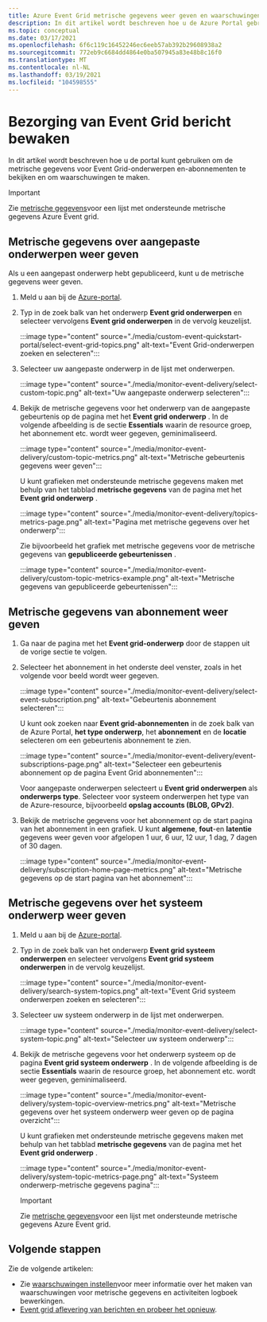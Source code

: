 ```yaml
---
title: Azure Event Grid metrische gegevens weer geven en waarschuwingen instellen
description: In dit artikel wordt beschreven hoe u de Azure Portal gebruikt om metrische gegevens weer te geven voor Azure Event Grid onderwerpen en abonnementen, en hierop waarschuwingen te maken.
ms.topic: conceptual
ms.date: 03/17/2021
ms.openlocfilehash: 6f6c119c16452246ec6eeb57ab392b29608938a2
ms.sourcegitcommit: 772eb9c6684dd4864e0ba507945a83e48b8c16f0
ms.translationtype: MT
ms.contentlocale: nl-NL
ms.lasthandoff: 03/19/2021
ms.locfileid: "104598555"
---
```

# <a name="monitor-event-grid-message-delivery"></a>Bezorging van Event Grid bericht bewaken 
In dit artikel wordt beschreven hoe u de portal kunt gebruiken om de metrische gegevens voor Event Grid-onderwerpen en-abonnementen te bekijken en om waarschuwingen te maken. 

> [!IMPORTANT]
> Zie [metrische gegevens](metrics.md)voor een lijst met ondersteunde metrische gegevens Azure Event grid.

## <a name="view-custom-topic-metrics"></a>Metrische gegevens over aangepaste onderwerpen weer geven

Als u een aangepast onderwerp hebt gepubliceerd, kunt u de metrische gegevens weer geven. 

1. Meld u aan bij de [Azure-portal](https://portal.azure.com/).
2. Typ in de zoek balk van het onderwerp **Event grid onderwerpen** en selecteer vervolgens **Event grid onderwerpen** in de vervolg keuzelijst. 

    :::image type="content" source="./media/custom-event-quickstart-portal/select-event-grid-topics.png" alt-text="Event Grid-onderwerpen zoeken en selecteren":::
3. Selecteer uw aangepaste onderwerp in de lijst met onderwerpen. 

    :::image type="content" source="./media/monitor-event-delivery/select-custom-topic.png" alt-text="Uw aangepaste onderwerp selecteren":::
4. Bekijk de metrische gegevens voor het onderwerp van de aangepaste gebeurtenis op de pagina met het **Event grid onderwerp** . In de volgende afbeelding is de sectie **Essentials** waarin de resource groep, het abonnement etc. wordt weer gegeven, geminimaliseerd. 

    :::image type="content" source="./media/monitor-event-delivery/custom-topic-metrics.png" alt-text="Metrische gebeurtenis gegevens weer geven":::

    U kunt grafieken met ondersteunde metrische gegevens maken met behulp van het tabblad **metrische gegevens** van de pagina met het **Event grid onderwerp** .

    :::image type="content" source="./media/monitor-event-delivery/topics-metrics-page.png" alt-text="Pagina met metrische gegevens over het onderwerp":::

    Zie bijvoorbeeld het grafiek met metrische gegevens voor de metrische gegevens van **gepubliceerde gebeurtenissen** .

    :::image type="content" source="./media/monitor-event-delivery/custom-topic-metrics-example.png" alt-text="Metrische gegevens van gepubliceerde gebeurtenissen":::


## <a name="view-subscription-metrics"></a>Metrische gegevens van abonnement weer geven
1. Ga naar de pagina met het **Event grid-onderwerp** door de stappen uit de vorige sectie te volgen. 
2. Selecteer het abonnement in het onderste deel venster, zoals in het volgende voor beeld wordt weer gegeven. 

    :::image type="content" source="./media/monitor-event-delivery/select-event-subscription.png" alt-text="Gebeurtenis abonnement selecteren":::    

    U kunt ook zoeken naar **Event grid-abonnementen** in de zoek balk van de Azure Portal, **het type onderwerp**, het **abonnement** en de **locatie** selecteren om een gebeurtenis abonnement te zien. 

    :::image type="content" source="./media/monitor-event-delivery/event-subscriptions-page.png" alt-text="Selecteer een gebeurtenis abonnement op de pagina Event Grid abonnementen":::        

    Voor aangepaste onderwerpen selecteert u **Event grid onderwerpen** als **onderwerps type**. Selecteer voor systeem onderwerpen het type van de Azure-resource, bijvoorbeeld **opslag accounts (BLOB, GPv2)**. 
3. Bekijk de metrische gegevens voor het abonnement op de start pagina van het abonnement in een grafiek. U kunt **algemene**, **fout**-en **latentie** gegevens weer geven voor afgelopen 1 uur, 6 uur, 12 uur, 1 dag, 7 dagen of 30 dagen. 

    :::image type="content" source="./media/monitor-event-delivery/subscription-home-page-metrics.png" alt-text="Metrische gegevens op de start pagina van het abonnement":::    

## <a name="view-system-topic-metrics"></a>Metrische gegevens over het systeem onderwerp weer geven

1. Meld u aan bij de [Azure-portal](https://portal.azure.com/).
2. Typ in de zoek balk van het onderwerp **Event grid systeem onderwerpen** en selecteer vervolgens **Event grid systeem onderwerpen** in de vervolg keuzelijst. 

    :::image type="content" source="./media/monitor-event-delivery/search-system-topics.png" alt-text="Event Grid systeem onderwerpen zoeken en selecteren":::
3. Selecteer uw systeem onderwerp in de lijst met onderwerpen. 

    :::image type="content" source="./media/monitor-event-delivery/select-system-topic.png" alt-text="Selecteer uw systeem onderwerp":::
4. Bekijk de metrische gegevens voor het onderwerp systeem op de pagina **Event grid systeem onderwerp** . In de volgende afbeelding is de sectie **Essentials** waarin de resource groep, het abonnement etc. wordt weer gegeven, geminimaliseerd. 

    :::image type="content" source="./media/monitor-event-delivery/system-topic-overview-metrics.png" alt-text="Metrische gegevens over het systeem onderwerp weer geven op de pagina overzicht":::

    U kunt grafieken met ondersteunde metrische gegevens maken met behulp van het tabblad **metrische gegevens** van de pagina met het **Event grid onderwerp** .

    :::image type="content" source="./media/monitor-event-delivery/system-topic-metrics-page.png" alt-text="Systeem onderwerp-metrische gegevens pagina":::

    > [!IMPORTANT]
    > Zie [metrische gegevens](metrics.md)voor een lijst met ondersteunde metrische gegevens Azure Event grid.

## <a name="next-steps"></a>Volgende stappen
Zie de volgende artikelen:

- Zie [waarschuwingen instellen](set-alerts.md)voor meer informatie over het maken van waarschuwingen voor metrische gegevens en activiteiten logboek bewerkingen.
- [Event grid aflevering van berichten en probeer het opnieuw](delivery-and-retry.md).
